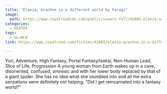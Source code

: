 ```yaml
---
title: "Elania, Arachne in a different world by Faragi"
image:
  path: https://www.royalroadcdn.com/public/covers-full/42685-elania-arachne-in-a-different-world.jpg
categories:
  - HIATUS
tags:
  - GL/WLW
link: https://www.royalroad.com/fiction/42685/elania-arachne-in-a-different-world

---
```

Yuri, Adventure, High Fantasy, Portal Fantasy/Isekai, Non-Human Lead, Slice of Life, Progression
A young woman from Earth wakes up in a cave, disoriented, confused, amnesic and with her lower body replaced by that of a giant spider. She has no idea what she stumbled into and all the extra sensations were definitely not helping. "Did I get reincarnated into a fantasy world?"


